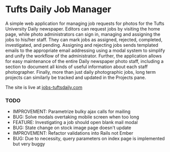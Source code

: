 # Tufts Daily Job Manager #

A simple web application for managing job requests for photos for the Tufts University Daily newspaper. Editors can request jobs by visiting the home page, while photo administrators can sign in, managing and assigning the jobs to his/her staff. They can mark jobs as assigned, rejected, completed, investigated, and pending. Assigning and rejecting jobs sends templated emails to the appropriate email addressing using a modal system to simplify and unify the workflow of the administrator. Further, the application allows for easy maintenance of the entire Daily newspaper photo staff, including a section to document all kinds of useful information about each staff photographer. Finally, more than just daily photographic jobs, long term projects can similarly be tracked and updated in the Projects pane. 

The site is live at [jobs-tuftsdaily.com](http://jobs-tuftsdaily.herokuapp.com/ "site-link") 

### TODO ###

* IMPROVEMENT: Parametrize bulky ajax calls for mailing
* BUG: Solve modals overtaking mobile screen when too long
* FEATURE: Investigating a job should open blank mail modal
* BUG: State change on stock image page doesn't update
* IMPROVEMENT: Refactor validations into Rails not Ember
* BUG: Due to necessity, query parameters on index page is implemented but very buggy
